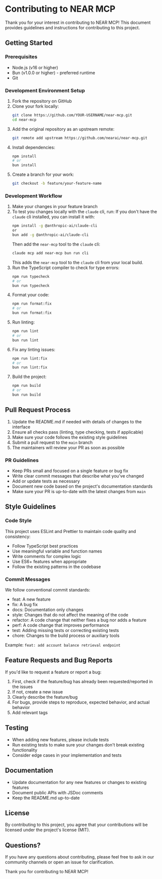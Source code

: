 # Contributing to NEAR MCP

Thank you for your interest in contributing to NEAR MCP! This document provides guidelines and instructions for contributing to this project.

## Getting Started

### Prerequisites

- Node.js (v16 or higher)
- Bun (v1.0.0 or higher) - preferred runtime
- Git

### Development Environment Setup

1. Fork the repository on GitHub
2. Clone your fork locally:
   ```bash
   git clone https://github.com/YOUR-USERNAME/near-mcp.git
   cd near-mcp
   ```
3. Add the original repository as an upstream remote:
   ```bash
   git remote add upstream https://github.com/nearai/near-mcp.git
   ```
4. Install dependencies:
   ```bash
   npm install
   # or
   bun install
   ```
5. Create a branch for your work:
   ```bash
   git checkout -b feature/your-feature-name
   ```

### Development Workflow

1. Make your changes in your feature branch
2. To test you changes locally with the `claude` cli, run:
   If you don't have the `claude` cli installed, you can install it with:
   ```bash
   npm install -g @anthropic-ai/claude-cli
   or
   bun add -g @anthropic-ai/claude-cli
   ```
   Then add the `near-mcp` tool to the `claude` cli:
   ```bash
   claude mcp add near-mcp bun run cli
   ```
   This adds the `near-mcp` tool to the `claude` cli from your local build.
3. Run the TypeScript compiler to check for type errors:
   ```bash
   npm run typecheck
   # or
   bun run typecheck
   ```
4. Format your code:
   ```bash
   npm run format:fix
   # or
   bun run format:fix
   ```
5. Run linting:
   ```bash
   npm run lint
   # or
   bun run lint
   ```
6. Fix any linting issues:
   ```bash
   npm run lint:fix
   # or
   bun run lint:fix
   ```
7. Build the project:
   ```bash
   npm run build
   # or
   bun run build
   ```

## Pull Request Process

1. Update the README.md if needed with details of changes to the interface
2. Ensure all checks pass (linting, type checking, tests if applicable)
3. Make sure your code follows the existing style guidelines
4. Submit a pull request to the `main` branch
5. The maintainers will review your PR as soon as possible

### PR Guidelines

- Keep PRs small and focused on a single feature or bug fix
- Write clear commit messages that describe what you've changed
- Add or update tests as necessary
- Document new code based on the project's documentation standards
- Make sure your PR is up-to-date with the latest changes from `main`

## Style Guidelines

### Code Style

This project uses ESLint and Prettier to maintain code quality and consistency:

- Follow TypeScript best practices
- Use meaningful variable and function names
- Write comments for complex logic
- Use ES6+ features when appropriate
- Follow the existing patterns in the codebase

### Commit Messages

We follow conventional commit standards:

- feat: A new feature
- fix: A bug fix
- docs: Documentation only changes
- style: Changes that do not affect the meaning of the code
- refactor: A code change that neither fixes a bug nor adds a feature
- perf: A code change that improves performance
- test: Adding missing tests or correcting existing tests
- chore: Changes to the build process or auxiliary tools

Example: `feat: add account balance retrieval endpoint`

## Feature Requests and Bug Reports

If you'd like to request a feature or report a bug:

1. First, check if the feature/bug has already been requested/reported in the issues
2. If not, create a new issue
3. Clearly describe the feature/bug
4. For bugs, provide steps to reproduce, expected behavior, and actual behavior
5. Add relevant tags

## Testing

- When adding new features, please include tests
- Run existing tests to make sure your changes don't break existing functionality
- Consider edge cases in your implementation and tests

## Documentation

- Update documentation for any new features or changes to existing features
- Document public APIs with JSDoc comments
- Keep the README.md up-to-date

## License

By contributing to this project, you agree that your contributions will be licensed under the project's license (MIT).

## Questions?

If you have any questions about contributing, please feel free to ask in our community channels or open an issue for clarification.

Thank you for contributing to NEAR MCP!
